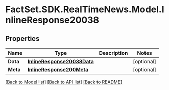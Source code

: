 # FactSet.SDK.RealTimeNews.Model.InlineResponse20038

## Properties

Name | Type | Description | Notes
------------ | ------------- | ------------- | -------------
**Data** | [**InlineResponse20038Data**](InlineResponse20038Data.md) |  | [optional] 
**Meta** | [**InlineResponse200Meta**](InlineResponse200Meta.md) |  | [optional] 

[[Back to Model list]](../README.md#documentation-for-models) [[Back to API list]](../README.md#documentation-for-api-endpoints) [[Back to README]](../README.md)

